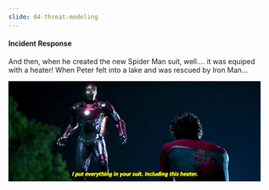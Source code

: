 ```yaml
---
slide: 04-threat-modeling
---
```


#### Incident Response

And then, when he created the new Spider Man suit, well.... it was equiped with a heater! When Peter felt into a lake and was rescued by Iron Man...

![Spider Man](assets/img/heater.gif "Spider Man")